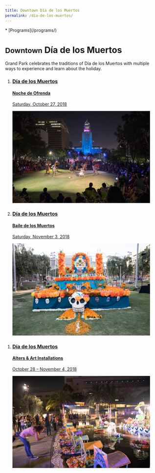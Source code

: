 ```yaml
---
title: Downtown Día de los Muertos
permalink: /día-de-los-muertos/
---
```


<nav markdown="1">
* [Programs](/programs/)
</nav>

# <small>Downtown</small> Día de los Muertos <small></small>

Grand Park celebrates the traditions of Día de los Muertos with multiple ways to experience and learn about the holiday.

<ol class="event-list" style="grid-template-columns: 1fr 1fr;">
  <li>
    <a href="/noche-de-ofrenda/">
      <div>
        <h3>Día de los Muertos</h3>
        <h4>Noche de Ofrenda</h4>
        <p>Saturday, October 27, 2018</p>
      </div>
      <img src="/uploads/noche-de-ofrenda.jpg" height="300" alt="" />
    </a>
  </li>
  <li>
    <a href="/baile-de-los-muertos/">
      <div>
        <h3>Día de los Muertos</h3>
        <h4>Baile de los Muertos</h4>
        <p>Saturday, November 3, 2018</p>
      </div>
      <img src="/uploads/dia-de-los-muertos-2.jpg" height="300" alt="" />
    </a>
  </li>
</ol>
<ol class="event-list" style="grid-template-columns: 1fr;">
  <li>
    <a href="/día-de-los-muertos-art/">
      <div>
        <h3>Día de los Muertos</h3>
        <h4>Alters & Art Installations</h4>
        <p>October 28 – November 4, 2018</p>
      </div>
      <img src="/uploads/dia-de-los-muertos.jpg" height="300" alt="" />
    </a>
  </li>
</ol>
